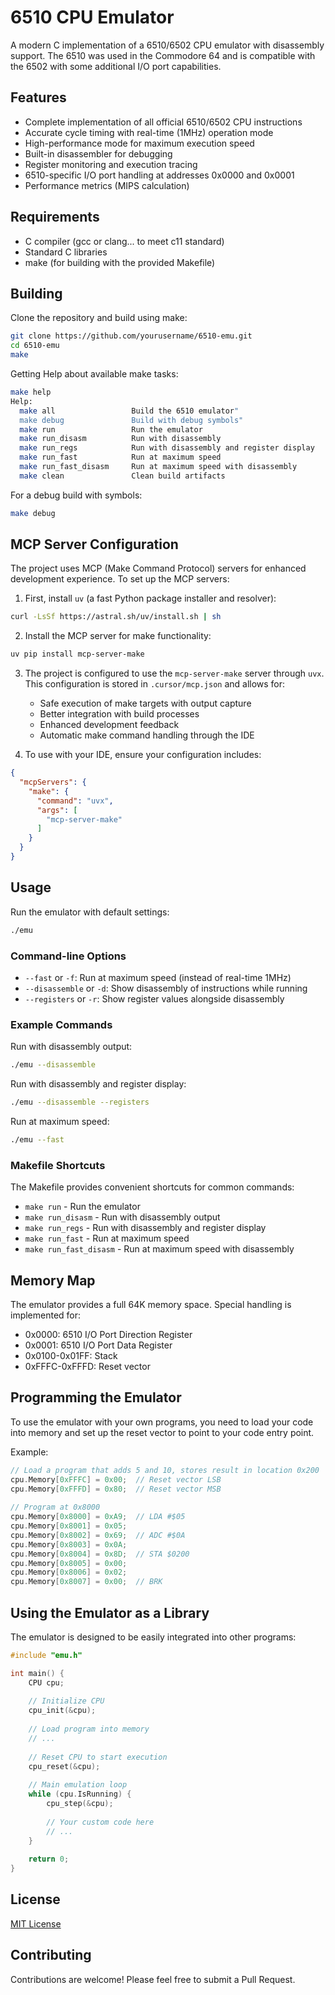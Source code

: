 # 6510 CPU Emulator

A modern C implementation of a 6510/6502 CPU emulator with disassembly support. The 6510 was used in the Commodore 64 and is compatible with the 6502 with some additional I/O port capabilities.

## Features

- Complete implementation of all official 6510/6502 CPU instructions
- Accurate cycle timing with real-time (1MHz) operation mode
- High-performance mode for maximum execution speed
- Built-in disassembler for debugging
- Register monitoring and execution tracing
- 6510-specific I/O port handling at addresses 0x0000 and 0x0001
- Performance metrics (MIPS calculation)

## Requirements

- C compiler (gcc or clang... to meet c11 standard)
- Standard C libraries
- make (for building with the provided Makefile)

## Building

Clone the repository and build using make:

```bash
git clone https://github.com/yourusername/6510-emu.git
cd 6510-emu
make
```

Getting Help about available make tasks:

```bash
make help 
Help:
  make all                 Build the 6510 emulator"
  make debug               Build with debug symbols"
  make run                 Run the emulator
  make run_disasm          Run with disassembly
  make run_regs            Run with disassembly and register display
  make run_fast            Run at maximum speed
  make run_fast_disasm     Run at maximum speed with disassembly
  make clean               Clean build artifacts
```

For a debug build with symbols:

```bash
make debug
```

## MCP Server Configuration

The project uses MCP (Make Command Protocol) servers for enhanced development experience. To set up the MCP servers:

1. First, install `uv` (a fast Python package installer and resolver):
```bash
curl -LsSf https://astral.sh/uv/install.sh | sh
```

2. Install the MCP server for make functionality:
```bash
uv pip install mcp-server-make
```

3. The project is configured to use the `mcp-server-make` server through `uvx`. This configuration is stored in `.cursor/mcp.json` and allows for:
   - Safe execution of make targets with output capture
   - Better integration with build processes
   - Enhanced development feedback
   - Automatic make command handling through the IDE

4. To use with your IDE, ensure your configuration includes:
```json
{
  "mcpServers": {
    "make": {
      "command": "uvx",
      "args": [
        "mcp-server-make"
      ]
    }
  }
}
```

## Usage

Run the emulator with default settings:

```bash
./emu
```

### Command-line Options

- `--fast` or `-f`: Run at maximum speed (instead of real-time 1MHz)
- `--disassemble` or `-d`: Show disassembly of instructions while running
- `--registers` or `-r`: Show register values alongside disassembly

### Example Commands

Run with disassembly output:
```bash
./emu --disassemble
```

Run with disassembly and register display:
```bash
./emu --disassemble --registers
```

Run at maximum speed:
```bash
./emu --fast
```

### Makefile Shortcuts

The Makefile provides convenient shortcuts for common commands:

- `make run` - Run the emulator
- `make run_disasm` - Run with disassembly output
- `make run_regs` - Run with disassembly and register display
- `make run_fast` - Run at maximum speed
- `make run_fast_disasm` - Run at maximum speed with disassembly

## Memory Map

The emulator provides a full 64K memory space. Special handling is implemented for:

- 0x0000: 6510 I/O Port Direction Register
- 0x0001: 6510 I/O Port Data Register
- 0x0100-0x01FF: Stack
- 0xFFFC-0xFFFD: Reset vector

## Programming the Emulator

To use the emulator with your own programs, you need to load your code into memory and set up the reset vector to point to your code entry point.

Example:
```c
// Load a program that adds 5 and 10, stores result in location 0x200
cpu.Memory[0xFFFC] = 0x00;  // Reset vector LSB
cpu.Memory[0xFFFD] = 0x80;  // Reset vector MSB
   
// Program at 0x8000
cpu.Memory[0x8000] = 0xA9;  // LDA #$05
cpu.Memory[0x8001] = 0x05;
cpu.Memory[0x8002] = 0x69;  // ADC #$0A
cpu.Memory[0x8003] = 0x0A;
cpu.Memory[0x8004] = 0x8D;  // STA $0200
cpu.Memory[0x8005] = 0x00;
cpu.Memory[0x8006] = 0x02;
cpu.Memory[0x8007] = 0x00;  // BRK
```

## Using the Emulator as a Library

The emulator is designed to be easily integrated into other programs:

```c
#include "emu.h"

int main() {
    CPU cpu;
    
    // Initialize CPU
    cpu_init(&cpu);
    
    // Load program into memory
    // ...
    
    // Reset CPU to start execution
    cpu_reset(&cpu);
    
    // Main emulation loop
    while (cpu.IsRunning) {
        cpu_step(&cpu);
        
        // Your custom code here
        // ...
    }
    
    return 0;
}
```

## License

[MIT License](LICENSE)

## Contributing

Contributions are welcome! Please feel free to submit a Pull Request.
